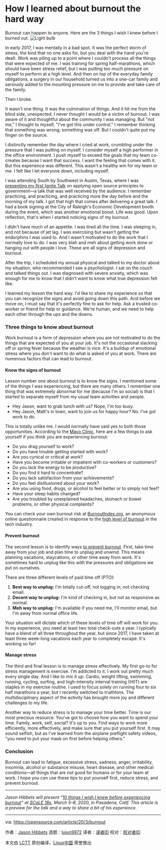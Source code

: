 [#]: collector: (lujun9972)
[#]: translator: ( )
[#]: reviewer: ( )
[#]: publisher: ( )
[#]: url: ( )
[#]: subject: (How I learned about burnout the hard way)
[#]: via: (https://opensource.com/article/20/3/burnout)
[#]: author: (Jason Hibbets https://opensource.com/users/jhibbets)

How I learned about burnout the hard way
======
Burnout can happen to anyone. Here are the 3 things I wish I knew before
I burned out.
![Light bulb][1]

In early 2017, I was mentally in a bad spot. It was the perfect storm of stress, the kind that no one asks for, but you deal with the hand you're dealt. Work was piling up to a point where I couldn't process all the things that were expected of me. I was training for spring half-marathons, which should have been stress relief, but I was putting too much pressure on myself to perform at a high level. And then on top of the everyday family obligations, a surgery in our household turned us into a one-car family and seriously added to the mounting pressure on me to provide and take care of the family.

Then I broke.

It wasn't one thing. It was the culmination of things. And it hit me from the blind side, unexpected. I never thought I would be a victim of burnout. I was aware of it and thoughtful about the community I was managing. But "not me," I thought to myself, "I've got this under control." I remember thinking that something was wrong; something was off. But I couldn't quite put my finger on the source.

I distinctly remember the day where I cried at work, crumbling under the pressure that I was putting on myself. I consider myself a high performer in the office environment. I push myself to exceed the goals that my team co-creates because I want that success. I want the feeling that comes with it. But this experience was different. This wasn't a healthy win for my team or me. I felt like I let everyone down, including myself.

I was attending South by Southwest in Austin, Texas, where I was [presenting my first Ignite Talk][2] on applying open source principles to government—a talk that was well received by the audience. I remember practicing, and practicing, and practicing more the day before and the morning of my talk. I got that high that comes after delivering a great talk. I had a book signing at the City of Raleigh's Economic Development booth during the event, which was another emotional boost. Life was good. Upon reflection, that's when I started noticing signs of my burnout.

I didn't have much of an appetite. I was tired all the time. I was sleeping in, and not because of jet lag. I was exercising but wasn't getting the endorphins I was used to. And I wasn't motivated to do the work that I normally love to do. I was very blah and meh about getting work done or hanging out with people I love. These are all signs of depression and burnout.

After the trip, I scheduled my annual physical and talked to my doctor about my situation, who recommended I see a psychologist. I sat on the couch and talked things out. I was diagnosed with severe anxiety, which was enough for me to know that I didn't want to know what true depression felt like.

I learned my lesson the hard way. I'd like to share my experience so that you can recognize the signs and avoid going down this path. And before we move on, I must say that it's perfectly fine to ask for help. Ask a trusted co-worker or friend for help or guidance. We're human, and we need to help each other through the ups and the downs.

### Three things to know about burnout

Work burnout is a form of depression where you are not motivated to do the things that are expected of you at your job. It's not the occasional slacking off or spring fever because the weather is nice. It's a buildup of emotional stress where you don't want to do what is asked of you at work. There are numerous factors that can lead to burnout.

#### Know the signs of burnout

Lesson number one about burnout is to know the signs. I mentioned some of the things I was experiencing, but there are many others. I remember one thing that was extremely abnormal for me (because I'm so social) is that I started to separate myself from my usual team activities and people.

  * Hey Jason, want to grab lunch with us? Nope, I'm too busy.
  * Hey Jason, Matt's in town, want to join us for happy hour? No. I've got work to do.



This is totally unlike me. I would normally have said yes to both those opportunities. According to the [Mayo Clinic][3], here are a few things to ask yourself if you think you are experiencing burnout:

  * Do you drag yourself to work?
  * Do you have trouble getting started with work?
  * Are you cynical or critical at work?
  * Have you become irritable or impatient with co-workers or customers?
  * Do you lack the energy to be productive?
  * Do you find it hard to concentrate?
  * Do you lack satisfaction from your achievements?
  * Do you feel disillusioned about your work?
  * Are you using food, drugs, or alcohol to feel better or to simply not feel?
  * Have your sleep habits changed?
  * Are you troubled by unexplained headaches, stomach or bowel problems, or other physical complaints?



You can check your own burnout risk at [BurnoutIndex.org][4], an anonymous online questionnaire created in response to the [high level of burnout][5] in the tech industry.

#### Prevent burnout

The second lesson is to identify ways [to prevent burnout][6]. First, take time away from your job and plan time to unplug and unwind. This means planning vacations, staycations, or other time away from work. It's sometimes hard to unplug like this with the pressures and obligations we put on ourselves.

There are three different levels of paid time off (PTO):

  1. **Best way to unplug:** I'm totally cut-off, not logging in, not checking email.
  2. **Decent way to unplug:** I'm kind of checking in, but not as responsive as normal.
  3. **Meh way to unplug:** I'm available if you need me, I'll monitor email, but I'm away from normal office life.



Your situation will dictate which of these levels of time off will work for you. In my experience, you need at least two total check-outs a year. I typically have a blend of all three throughout the year, but since 2017, I have taken at least three week-long vacations each year to completely escape. It's working so far!

#### Manage stress

The third and final lesson is to manage stress effectively. My first go-to for stress management is exercise. I'm addicted to it. I work out pretty much every single day. And I like to mix it up: Cardio, weight lifting, swimming, running, cycling, surfing, and high-intensity interval training (HIIT) are staples in my exercise routine. I used to focus solely on running four to six half marathons a year, but I recently switched to triathlons. The multidisciplinary aspect of the activity has brought more joy and different challenges to my life.

Another way to reduce stress is to manage your time better. Time is our most precious resource. You've got to choose how you want to spend your time. Family, work, self, social? It's up to you. Find ways to work more efficiently, more effectively, and make sure that you put yourself first. It may sound selfish, but as I've learned from the airplane preflight safety videos, "you need to put your mask on first before helping others."

### Conclusion

Burnout can lead to fatigue, excessive stress, sadness, anger, irritability, insomnia, alcohol or substance misuse, heart disease, and other medical conditions—all things that are not good for humans or for your team at work. I hope you can use these tips to put yourself first, reduce stress, and prevent burnout.

* * *

_Jason Hibbets will present "[10 things I wish I knew before experiencing burnout][7]" at [SCaLE 18x][8], March 5–8, 2020, in Pasadena, Calif. This article is a preview for the talk and a way to share a bit of his experience._

--------------------------------------------------------------------------------

via: https://opensource.com/article/20/3/burnout

作者：[Jason Hibbets][a]
选题：[lujun9972][b]
译者：[译者ID](https://github.com/译者ID)
校对：[校对者ID](https://github.com/校对者ID)

本文由 [LCTT](https://github.com/LCTT/TranslateProject) 原创编译，[Linux中国](https://linux.cn/) 荣誉推出

[a]: https://opensource.com/users/jhibbets
[b]: https://github.com/lujun9972
[1]: https://opensource.com/sites/default/files/styles/image-full-size/public/lead-images/bulb-light-energy-power-idea.png?itok=zTEEmTZB (Light bulb)
[2]: https://schedule.sxsw.com/2017/events/PP96070
[3]: https://www.mayoclinic.org/healthy-lifestyle/adult-health/in-depth/burnout/art-20046642
[4]: https://burnoutindex.org/
[5]: https://opensource.com/article/19/11/burnout-open-source-communities
[6]: https://www.redhat.com/sysadmin/tips-avoiding-burnout
[7]: https://www.socallinuxexpo.org/scale/18x/presentations/10-things-i-wish-i-knew-experiencing-burnout
[8]: https://www.socallinuxexpo.org/scale/18x/
